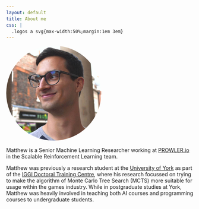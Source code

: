 ```yaml
---
layout: default
title: About me
css: |
  .logos a svg{max-width:50%;margin:1em 3em}
---
```


<div class="centre">
	<img src="/resources/ProfilePicture-256.jpg" alt="A picture of Matthew Bedder, with him looking a lot younger than he currently is." style="border-radius:50%;"/>
</div>

Matthew is a Senior Machine Learning Researcher working at [PROWLER.io](https://prowler.io) in the Scalable Reinforcement Learning team.

Matthew was previously a research student at the [University of York](https://www.cs.york.ac.uk) as part of the [IGGI Doctoral Training Centre](http://www.iggi.org.uk), where his research focussed on trying to make the algorithm of Monte Carlo Tree Search (MCTS) more suitable for usage within the games industry. While in postgraduate studies at York, Matthew was heavily involved in teaching both AI courses and programming courses to undergraduate students.
